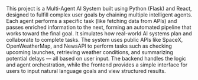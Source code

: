 This project is a Multi-Agent AI System built using Python (Flask) and React, designed to fulfill complex user goals by chaining multiple intelligent agents. Each agent performs a specific task (like fetching data from APIs) and passes enriched information to the next, forming an automated pipeline that works toward the final goal.
It simulates how real-world AI systems plan and collaborate to complete tasks. The system uses public APIs like SpaceX, OpenWeatherMap, and NewsAPI to perform tasks such as checking upcoming launches, retrieving weather conditions, and summarizing potential delays — all based on user input.
The backend handles the logic and agent orchestration, while the frontend provides a simple interface for users to input natural language goals and view structured results.

